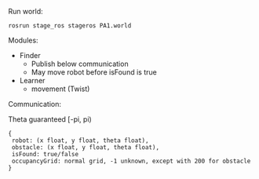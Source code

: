 Run world:
```
rosrun stage_ros stageros PA1.world
```

Modules:
* Finder
  * Publish below communication
  * May move robot before isFound is true
* Learner
  * movement (Twist)


Communication:

Theta guaranteed [-pi, pi)
```
{
 robot: (x float, y float, theta float),
 obstacle: (x float, y float, theta float),
 isFound: true/false
 occupancyGrid: normal grid, -1 unknown, except with 200 for obstacle
}
```




